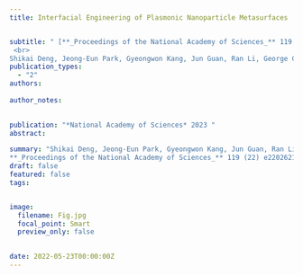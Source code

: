 ```yaml
---
title: Interfacial Engineering of Plasmonic Nanoparticle Metasurfaces


subtitle: " [**_Proceedings of the National Academy of Sciences_** 119 (22) e2202621119
 <br> 
Shikai Deng, Jeong-Eun Park, Gyeongwon Kang, Jun Guan, Ran Li, George C Schatz, Teri W Odom* ](https://www.pnas.org/doi/abs/10.1073/pnas.2202621119)"
publication_types:
  - "2"
authors: 
  
author_notes:
  

publication: "*National Academy of Sciences* 2023 "
abstract: 

summary: "Shikai Deng, Jeong-Eun Park, Gyeongwon Kang, Jun Guan, Ran Li, George C Schatz, Teri W Odom*  <br>
**_Proceedings of the National Academy of Sciences_** 119 (22) e2202621119. [[Link]](https://www.pnas.org/doi/abs/10.1073/pnas.2202621119)"
draft: false
featured: false
tags:


image:
  filename: Fig.jpg
  focal_point: Smart
  preview_only: false

 
date: 2022-05-23T00:00:00Z
---
```







